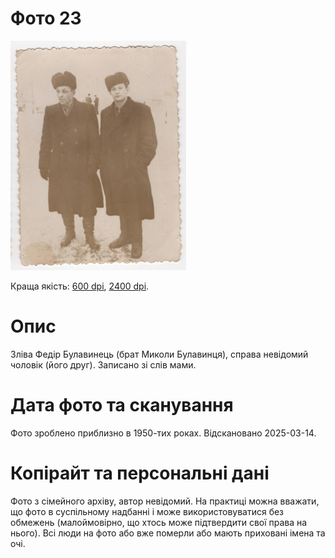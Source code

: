 # Фото 23 #

[<img src="photo_023_75.jpg" />](...)

Краща якість: [600 dpi](...), [2400 dpi](...).

# Опис #

Зліва Федір Булавинець (брат Миколи Булавинця), справа невідомий чоловік (його друг). Записано зі слів мами.

# Дата фото та сканування #

Фото зроблено приблизно в 1950-тих роках. Відскановано 2025-03-14.

# Копірайт та персональні дані #

Фото з сімейного архіву, автор невідомий. На практиці можна вважати, що фото в суспільному надбанні і може використовуватися без обмежень (малоймовірно, що хтось може підтвердити свої права на нього). Всі люди на фото або вже померли або мають приховані імена та очі.
